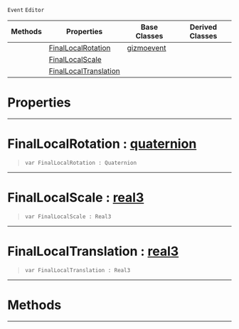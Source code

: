  `Event` `Editor`



|Methods|Properties|Base Classes|Derived Classes|
|---|---|---|---|
| |[ FinalLocalRotation](https://github.com/ZilchEngine/ZilchDocs/blob/master/code_reference/class_reference/objecttransformgizmoevent.markdown#finallocalrotation-zero)|[gizmoevent](https://github.com/ZilchEngine/ZilchDocs/blob/master/code_reference/class_reference/gizmoevent.markdown)| |
| |[ FinalLocalScale](https://github.com/ZilchEngine/ZilchDocs/blob/master/code_reference/class_reference/objecttransformgizmoevent.markdown#finallocalscale-zero-eng)| | |
| |[ FinalLocalTranslation](https://github.com/ZilchEngine/ZilchDocs/blob/master/code_reference/class_reference/objecttransformgizmoevent.markdown#finallocaltranslation-ze)| | |


 #  Properties


---  
 #  FinalLocalRotation : [quaternion](https://github.com/ZilchEngine/ZilchDocs/blob/master/code_reference/nada_base_types/quaternion.markdown)

> 
> ``` lang=cpp, name=Nada
> var FinalLocalRotation : Quaternion


---  
 #  FinalLocalScale : [real3](https://github.com/ZilchEngine/ZilchDocs/blob/master/code_reference/nada_base_types/real3.markdown)

> 
> ``` lang=cpp, name=Nada
> var FinalLocalScale : Real3


---  
 #  FinalLocalTranslation : [real3](https://github.com/ZilchEngine/ZilchDocs/blob/master/code_reference/nada_base_types/real3.markdown)

> 
> ``` lang=cpp, name=Nada
> var FinalLocalTranslation : Real3


---  
 #  Methods


---  
 

 